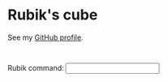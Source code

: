 
# Rubik's cube

See my [GitHub profile](https://github.com/JeffIrwin).

<pre><p id="rubikBody" onload="initRubikGame()"></p></pre>
<!-- onsubmit=... stops the whole page from reloading on form submission -->
<form name="rubikForm" onsubmit="return false">
	<p>
		Rubik command:
		<input name="command" type="text" onChange="processRubikCommand()">
	</p>
</form>

<script src="rubik.js"></script>

